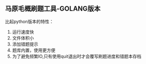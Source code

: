 ## 马原毛概刷题工具-GOLANG版本

比起python版本的特性：

1. 运行速度快
2. 文件体积小
3. 添加错题提示
4. 题库内置，使用更方便
5. 为了避免频繁IO,只有使用quit退出时才会覆写刷题进度和错题本存档
